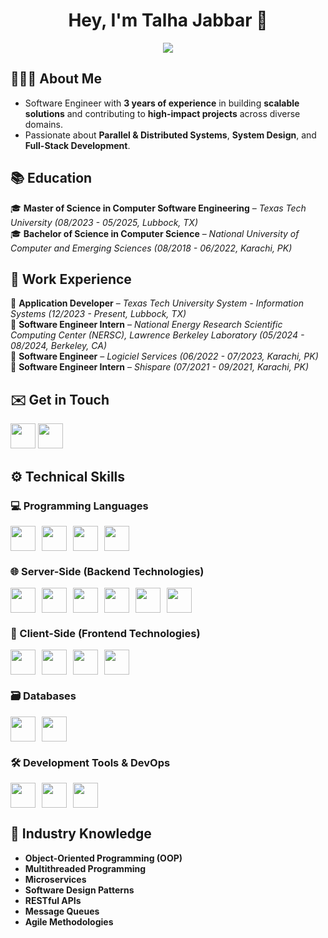 <h1 align="center">Hey, I'm Talha Jabbar 👋</h1>

<p align="center">
  <img src="https://readme-typing-svg.demolab.com?font=Fira+Code&weight=500&size=22&pause=1000&color=F75C7E&center=true&vCenter=true&width=550&lines=Software+Engineer;With+3+Years+of+Experience;Crafting+Scalable,+High-Impact+Solutions">
</p>

## 👨🏻‍💻 About Me  
- Software Engineer with **3 years of experience** in building **scalable solutions** and contributing to **high-impact projects** across diverse domains.
- Passionate about **Parallel & Distributed Systems**, **System Design**, and **Full-Stack Development**.   

## 📚 Education  
🎓 **Master of Science in Computer Software Engineering** – *Texas Tech University (08/2023 - 05/2025, Lubbock, TX)*  
🎓 **Bachelor of Science in Computer Science** – *National University of Computer and Emerging Sciences (08/2018 - 06/2022, Karachi, PK)*  

## 🏢 Work Experience  
💼 **Application Developer** – *Texas Tech University System - Information Systems (12/2023 - Present, Lubbock, TX)*  
💼 **Software Engineer Intern** – *National Energy Research Scientific Computing Center (NERSC), Lawrence Berkeley Laboratory (05/2024 - 08/2024, Berkeley, CA)*  
💼 **Software Engineer** – *Logiciel Services (06/2022 - 07/2023, Karachi, PK)*  
💼 **Software Engineer Intern** – *Shispare (07/2021 - 09/2021, Karachi, PK)*  

## ✉️ Get in Touch  
<p align="left">
  <a href="https://www.linkedin.com/in/m-talha-jabbar/"><img src="https://skillicons.dev/icons?i=linkedin" height="40"></a> 
  <a href="mailto:muhammadtalha61940@gmail.com"><img src="https://skillicons.dev/icons?i=gmail&theme=dark" height="40"></a>  
</p>

## ⚙️ Technical Skills

### 💻 Programming Languages  
<p align="left" style="display: flex; flex-wrap: wrap; gap: 10px; align-items: center;">
  <img src="https://skillicons.dev/icons?i=cs" height="40"> 
  <img src="https://skillicons.dev/icons?i=js" height="40"> 
  <img src="https://skillicons.dev/icons?i=py" height="40"> 
  <img src="https://skillicons.dev/icons?i=cpp" height="40"> 
</p>

### 🌐 Server-Side (Backend Technologies)  
<p align="left" style="display: flex; flex-wrap: wrap; gap: 10px; align-items: center;">
  <img src="https://skillicons.dev/icons?i=dotnet" height="40"> 
  <img src="https://skillicons.dev/icons?i=nodejs" height="40"> 
  <img src="https://skillicons.dev/icons?i=express" height="40"> 
  <img src="https://skillicons.dev/icons?i=graphql" height="40"> 
  <img src="https://skillicons.dev/icons?i=redis" height="40"> 
  <img src="https://skillicons.dev/icons?i=rabbitmq" height="40"> 
</p>

### 🎨 Client-Side (Frontend Technologies)  
<p align="left" style="display: flex; flex-wrap: wrap; gap: 10px; align-items: center;">
  <img src="https://skillicons.dev/icons?i=ts" height="40"> 
  <img src="https://skillicons.dev/icons?i=bootstrap" height="40"> 
  <img src="https://skillicons.dev/icons?i=react" height="40"> 
  <img src="https://skillicons.dev/icons?i=redux" height="40"> 
</p>

### 🗃️ Databases  
<p align="left" style="display: flex; flex-wrap: wrap; gap: 10px; align-items: center;">
  <img src="https://skillicons.dev/icons?i=mysql" height="40"> 
  <img src="https://skillicons.dev/icons?i=mongodb" height="40"> 
</p>

### 🛠️ Development Tools & DevOps  
<p align="left" style="display: flex; flex-wrap: wrap; gap: 10px; align-items: center;">
  <img src="https://skillicons.dev/icons?i=git" height="40"> 
  <img src="https://skillicons.dev/icons?i=docker" height="40"> 
  <img src="https://skillicons.dev/icons?i=postman" height="40"> 
</p>

## 🧠 Industry Knowledge  
- **Object-Oriented Programming (OOP)**  
- **Multithreaded Programming**  
- **Microservices**  
- **Software Design Patterns**  
- **RESTful APIs**  
- **Message Queues**  
- **Agile Methodologies**  
